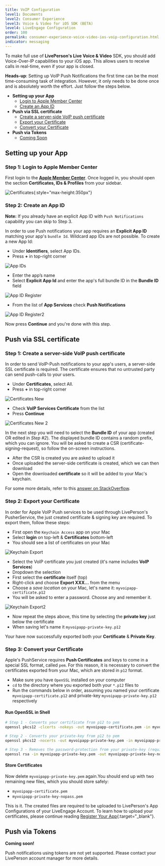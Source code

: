 ```yaml
---
title: VoIP Configuration
level1: Documents
level2: Consumer Experience
level3: Voice & Video for iOS SDK (BETA)
level4: LiveEngage Configuration
order: 100
permalink: consumer-experience-voice-video-ios-voip-configuration.html
indicator: messaging
---
```


To make full use of **LivePerson's Live Voice & Video** SDK, you should add Voice-Over-IP capabilities to your iOS app. This allows users to receive calls in real-time, even if your app is closed.

**Heads-up**: Setting up VoIP Push Notifications the first time can be the most time-consuming task of integration. However, it only needs to be done once and is absolutely worth the effort. Just follow the steps below.

  * **Setting up your App**
    * [Login to Apple Member Center](#step-1-login-to-apple-member-center)
    * [Create an App ID](#step-2-create-an-app-id)
  * **Push via SSL certificate**
    * [Create a server-side VoIP push certificate](#step-1-create-a-server-side-voip-push-certificate)
    * [Export your Certificate](#step-2-export-your-certificate)
    * [Convert your Certificate](#step-3-convert-your-certificate)
  * **Push via Tokens**
    * [Coming Soon](#coming-soon)



## Setting up your App

### Step 1: Login to Apple Member Center

First login to the [**Apple Member Center**](https://developer.apple.com/account/). Once logged in, you should open the section **Certificates, IDs & Profiles** from your sidebar.

![Certificates](img/member_ceter_certificates.png){:style="max-height:350px"}

### Step 2: Create an App ID

**Note:** If you already have an explicit App ID with `Push Notifications` capability you can skip to Step 3.

In order to use Push notifications your app requires an **Explicit App ID** matching your app's `bundle Id`. Wildcard app IDs are not possible. To create a new App Id:

  * Under **Identifiers**, select App IDs.
  * Press **+** in top-right corner

![App IDs](img/member_ceter_app_ids.png)

  * Enter the app’s name
  * Select **Explicit App Id** and enter the app's full bundle ID in the **Bundle ID** field

![App ID Register](img/member_ceter_app_id_register_01.png)

  * From the list of **App Services** check **Push Notifications**

![App ID Register2](img/member_ceter_app_id_register_02.png)

Now press **Continue** and you're done with this step.

## Push via SSL certificate

### Step 1: Create a server-side VoIP push certificate

In order to send VoIP-Push notifications to your app's users, a server-side SSL certificate is required. The certificate ensures that no untrusted party can send push-calls to your users.

  * Under **Certificates**, select All.
  * Press **+** in top-right corner

![Certificates New](img/member_ceter_certificates_new.png)

  * Check **VoIP Services Certificate** from the list
  * Press **Continue**

![Certificates New 2](img/member_ceter_certificates_new_02.png)

In the next step you will need to select the **Bundle ID** of your app (created OR edited in _Step #2_). The displayed bundle ID contains a random prefix, which you can ignore. You will be asked to create a CSR (certificate-signing-request), so follow the on-screen instructions.

  * After the CSR is created you are asked to upload it
  * Once uploaded the server-side certificate is created, which we can then download
  * Open the downloaded **certificate** so it will be added to your Mac's keychain.


For some more details, refer to this [answer on StackOverflow](http://stackoverflow.com/questions/21250510/generate-pem-file-used-to-setup-apple-push-notification).


### Step 2: Export your Certificate

In order for Apple VoIP Push services to be used through LivePerson's PusherService, the just created certificate & signing key are required. To export them, follow these steps:

   * First open the `Keychain Access` app on your Mac
   * Select **login** on top-left & **Certificates** bottom-left
   * You should see a list of certificates on your Mac

![Keychain Export](img/keychain_export_01.png)

   * Select the VoIP certificate you just created (it's name includes **VoIP Services**)
   * Dropdown the selection
   * First select the **certificate** itself (top)
   * Right-click and choose **Export XXX...** from the menu
   * Choose a _save location_ on your Mac, let's name it: `myvoipapp-certificate.p12`
   * You will be asked to enter a password. Choose any and remember it.

![Keychain Export2](img/keychain_export_02.png)

   * Now repeat the steps above, this time by selecting the **private key** just below the certificate
   * When saving let's name it `myvoipapp-private-key.p12`

Your have now successfully exported both your **Certificate** & **Private Key**.


### Step 3: Convert your Certificate

Apple's PushService requires **Push Certificates** and keys to come in a special SSL format, called `pem`. For this reason, it is necessary to convert the certificates exported from your Mac, which are stored in `p12` format.

  * Make sure you have `OpenSSL` installed on your computer
  * `cd` to the directory where you exported both your `*.p12` files to
  * Run the commands below in order, assuming you named your certificate `myvoipapp-certificate.p12` and private-key `myvoipapp-private-key.p12` respectively

#### Run OpenSSL in Shell

```bash
# Step 1 - Converts your certificate from p12 to pem
openssl pkcs12 -clcerts -nokeys -out myvoipapp-certificate.pem -in myvoipapp-certificate.p12
```
```bash
# Step 2 - Converts your private-key from p12 to pem
openssl pkcs12 -nocerts -out myvoipapp-private-key.pem -in myvoipapp-private-key.p12
```
```bash
# Step 3 - Removes the password-protection from your private-key (required!)
openssl rsa -in myvoipapp-private-key.pem -out myvoipapp-private-key-nopass.pem
```

#### Store Certificates
Now delete `myvoipapp-private-key.pem` again.You should end up with two remaining new files, which you should store safely:

  * `myvoipapp-certificate.pem`
  * `myvoipapp-private-key-nopass.pem`

This is it. The created files are required to be uploaded to LivePerson's App Configurations of your LiveEngage Account. To learn how to upload your certificates, please continue reading [Register Your App](consumer-experience-voice-video-ios-register-app.html){:target="_blank"}.


## Push via Tokens

**Coming soon!**

Push notifications using tokens are not yet supported. Please contact your LivePerson account manager for more details.
